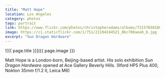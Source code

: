 ```yaml
---
title: "Matt Hope"
location: Los Angeles
category: photos
tags: portrait
link: https://www.flickr.com/photos/christopheradams/albums/72157658188041466
image: https://c1.staticflickr.com/1/751/21194244521_8bc700aee8_b.jpg
excerpt: "Sun Dragon Hardware"
---
```


![{{ page.title }}]({{ page.image }})

Matt Hope is a London-born, Beijing-based artist. His solo exhibition *Sun
Dragon Hardware* opened at Ace Gallery Beverly Hills. (Ilford HP5 Plus 400,
Nokton 35mm f/1.2 II, Leica M6)
